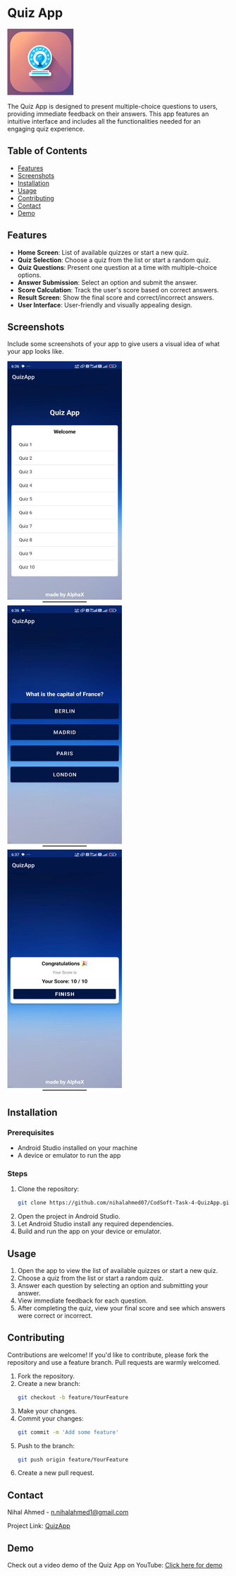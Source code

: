 # Quiz App

<img src="app/src/main/java/com/alphax/quizapp/playstore-icon.png" alt="Logo" width="150" height="150">

The Quiz App is designed to present multiple-choice questions to users, providing immediate feedback on their answers. This app features an intuitive interface and includes all the functionalities needed for an engaging quiz experience.

## Table of Contents

- [Features](#features)
- [Screenshots](#screenshots)
- [Installation](#installation)
- [Usage](#usage)
- [Contributing](#contributing)
- [Contact](#contact)
- [Demo](#demo)

## Features

- **Home Screen**: List of available quizzes or start a new quiz.
- **Quiz Selection**: Choose a quiz from the list or start a random quiz.
- **Quiz Questions**: Present one question at a time with multiple-choice options.
- **Answer Submission**: Select an option and submit the answer.
- **Score Calculation**: Track the user's score based on correct answers.
- **Result Screen**: Show the final score and correct/incorrect answers.
- **User Interface**: User-friendly and visually appealing design.

## Screenshots

Include some screenshots of your app to give users a visual idea of what your app looks like.

<div>
    <img src="images/img_3.jpg" alt="Home" width="260" height="550">
    <img src="images/img_2.jpg" alt="Home" width="260" height="550">
    <img src="images/img_1.jpg" alt="Home" width="260" height="550">
</div>

## Installation

### Prerequisites

- Android Studio installed on your machine
- A device or emulator to run the app

### Steps

1. Clone the repository:
    ```bash
    git clone https://github.com/nihalahmed07/CodSoft-Task-4-QuizApp.git
    ```
2. Open the project in Android Studio.
3. Let Android Studio install any required dependencies.
4. Build and run the app on your device or emulator.

## Usage

1. Open the app to view the list of available quizzes or start a new quiz.
2. Choose a quiz from the list or start a random quiz.
3. Answer each question by selecting an option and submitting your answer.
4. View immediate feedback for each question.
5. After completing the quiz, view your final score and see which answers were correct or incorrect.

## Contributing

Contributions are welcome! If you'd like to contribute, please fork the repository and use a feature branch. Pull requests are warmly welcomed.

1. Fork the repository.
2. Create a new branch:
    ```bash
    git checkout -b feature/YourFeature
    ```
3. Make your changes.
4. Commit your changes:
    ```bash
    git commit -m 'Add some feature'
    ```
5. Push to the branch:
    ```bash
    git push origin feature/YourFeature
    ```
6. Create a new pull request.

## Contact

Nihal Ahmed - [n.nihalahmed1@gmail.com](mailto:n.nihalahmed1@gmail.com)

Project Link: [QuizApp](https://github.com/nihalahmed07/CodSoft-Task-4-QuizApp.git)

## Demo

Check out a video demo of the Quiz App on YouTube: [Click here for demo](https://youtu.be/mZqgDroGMEg)
